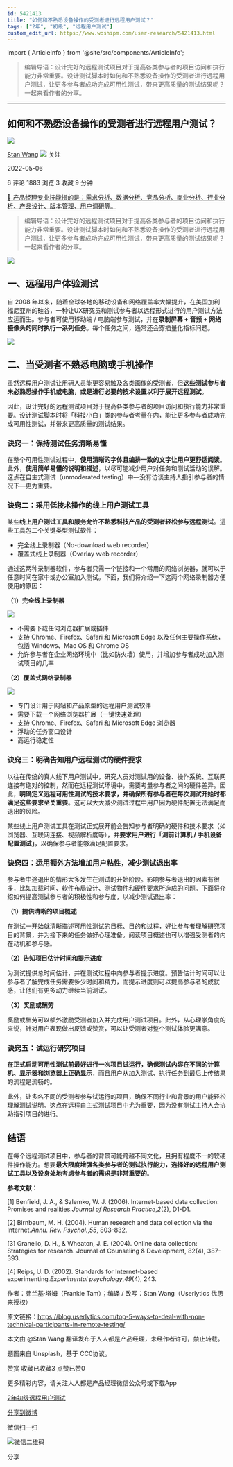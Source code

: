 ```yaml
---
id: 5421413
title: "如何和不熟悉设备操作的受测者进行远程用户测试？"
tags: ["2年", "初级", "远程用户测试"]
custom_edit_url: https://www.woshipm.com/user-research/5421413.html
---
```

import { ArticleInfo } from '@site/src/components/ArticleInfo';

<ArticleInfo
    author="Stan Wang"
    authorLink="https://www.woshipm.com/u/1312569"
    published="2022-05-06"
    views={1883}
    comments={6}
    collects={3}
/>

> 编辑导语：设计完好的远程测试项目对于提高各类参与者的项目访问和执行能力非常重要。设计测试脚本时如何和不熟悉设备操作的受测者进行远程用户测试，让更多参与者成功完成可用性测试，带来更高质量的测试结果呢？一起来看作者的分享。

---

## 如何和不熟悉设备操作的受测者进行远程用户测试？

[![](https://image.woshipm.com/wp-files/2021/08/lmSOJKFddaX9YXpi7QoG.jpg!/both/72x72)](https://www.woshipm.com/u/1312569)

[Stan Wang](https://www.woshipm.com/u/1312569) ![](https://static.woshipm.com/tag/1101_1@2x.png) 关注

2022-05-06

6 评论 1883 浏览 3 收藏 9 分钟

[🔗 产品经理专业技能指的是：需求分析、数据分析、竞品分析、商业分析、行业分析、产品设计、版本管理、用户调研等。](https://ke.qidianla.com/courses/90pm)

> 编辑导语：设计完好的远程测试项目对于提高各类参与者的项目访问和执行能力非常重要。设计测试脚本时如何和不熟悉设备操作的受测者进行远程用户测试，让更多参与者成功完成可用性测试，带来更高质量的测试结果呢？一起来看作者的分享。

![](https://image.yunyingpai.com/wp/2022/05/DKIBMxr450aVaPRScUSP.png)

## 一、远程用户体验测试

自 2008 年以来，随着全球各地的移动设备和网络覆盖率大幅提升，在美国加利福尼亚州的硅谷，一种让UX研究员和测试参与者以远程形式进行的用户测试方法应运而生。参与者可使用移动端 / 电脑端参与测试，并在**录制屏幕 + 音频 + 网络摄像头的同时执行一系列任务**。每个任务之间，通常还会穿插量化指标问题。

![](https://image.yunyingpai.com/wp/2022/05/jikCE9b5x2g8IQcfmSgp.png)

## 二、当受测者不熟悉电脑或手机操作

虽然远程用户测试让用研人员能更容易触及各类画像的受测者，但**这些测试参与者未必熟悉操作手机或电脑，或是进行必要的技术设置以利于展开远程测试**。

因此，设计完好的远程测试项目对于提高各类参与者的项目访问和执行能力非常重要。设计测试脚本时将「科技小白」类的参与者考量在内，能让更多参与者成功完成可用性测试，并带来更高质量的测试结果。

### 诀窍一：保持测试任务清晰易懂

在整个可用性测试过程中，**使用清晰的字体且编排一致的文字让用户更舒适阅读**。此外，**使用简单易懂的说明和描述**，以尽可能减少用户对任务和测试活动的误解。这点在自主式测试（unmoderated testing）中—没有访谈主持人指引参与者的情况下—更为重要。

### 诀窍二：采用低技术操作的线上用户测试工具

某些**线上用户测试工具和服务允许不熟悉科技产品的受测者轻松参与远程测试**。這些工具包二个关键类型测试软件：

*   完全线上录制器（No-download ｗeb recorder）
*   覆盖式线上录制器（Overlay ｗeb recorder）

通过这两种录制器软件，参与者只需一个链接和一个常用的网络浏览器，就可以于任意时间在家中或办公室加入测试。下面，我们将介绍一下这两个网络录制器方便使用的原因：

**（1）完全线上录制器**

**![](https://image.yunyingpai.com/wp/2022/05/soxsYjIjNKtg50gez916.png)**

*   不需要下载任何浏览器扩展或插件
*   支持 Chrome、Firefox、Safari 和 Microsoft Edge 以及任何主要操作系统，包括 Windows、Mac OS 和 Chrome OS
*   允许参与者在企业网络环境中（比如防火墙）使用，并增加参与者成功加入测试项目的几率

**（2）覆盖式网络录制器**

![](https://image.yunyingpai.com/wp/2022/05/YyONTlrVVFEVEjMmZ1hA.png)

*   专门设计用于网站和产品原型的远程用户测试软件
*   需要下载一个网络浏览器扩展（一键快速处理）
*   支持 Chrome、Firefox、Safari 和 Microsoft Edge 浏览器
*   浮动的任务窗口设计
*   高运行稳定性

### 诀窍三：明确告知用户远程测试的硬件要求

以往在传统的真人线下用户测试中，研究人员对测试用的设备、操作系统、互联网连接有绝对的控制，然而在远程测试环境中，需要考量参与者之间的硬件差异。因此，**明确定义远程可用性测试的技术要求，并确保所有参与者在每次测试开始时都满足这些要求至关重要**。这可以大大减少测试过程中用户因为硬件配置无法满足而退出的风险。

某些线上用户测试工具在测试正式展开前会告知参与者明确的硬件和技术要求（如浏览器、互联网连接、视频解析度等），并**要求用户进行「测前计算机 / 手机设备配置测试」**，以确保参与者能够满足配置要求。

### 诀窍四：运用额外方法增加用户粘性，减少测试退出率

参与者中途退出的情形大多发生在测试的开始阶段。影响参与者退出的因素有很多，比如加载时间、软件布局设计、测试物件和硬件要求所造成的问题。下面将介绍如何提高测试参与者的积极性和参与度，以减少测试退出率：

**（1）提供清晰的项目概述**

在测试一开始就清晰描述可用性测试的目标、目的和过程，好让参与者理解研究项目的背景，并为接下来的任务做好心理准备。阅读项目概述也可以增强受测者的内在动机和参与感。

**（2）告知项目估计时间和提示进度**

为测试提供总时间估计，并在测试过程中向参与者提示进度。预告估计时间可以让参与者了解完成任务需要多少时间和精力，而提示进度则可以提高参与者的成就感，让他们有更多动力继续当前测试。

**（3）奖励或酬劳**

奖励或酬劳可以额外激励受测者加入并完成用户测试项目。此外，从心理学角度的来说，针对用户表现做出反馈或赞赏，可以让受测者对整个测试体验更满意。

### 诀窍五：试运行研究项目

**在正式启动可用性测试前最好进行一次项目试运行，确保测试内容在不同的计算机、显示器和浏览器上正确显示**，而且用户从加入测试、执行任务到最后上传结果的流程是流畅的。

此外，让多名不同的受测者参与试运行的项目，确保不同行业和背景的用户能轻松理解测试说明。这点在远程自主式测试项目中尤为重要，因为没有测试主持人会协助指引项目的进行。

## 结语

在每个远程测试项目中，参与者的背景可能跨越不同文化，且拥有程度不一的软硬件操作能力。想要**最大限度增强各类参与者的测试执行能力，选择好的远程用户测试工具以及设身处地考虑参与者的需求是非常重要的**。

**参考文献：**

\[1\] Benfield, J. A., & Szlemko, W. J. (2006). Internet-based data collection: Promises and realities._Journal of Research Practice_,_2_(2), D1-D1.

\[2\] Birnbaum, M. H. (2004). Human research and data collection via the Internet._Annu. Rev. Psychol._,_55_, 803-832.

\[3\] Granello, D. H., & Wheaton, J. E. (2004). Online data collection: Strategies for research. Journal of Counseling & Development, 82(4), 387-393.

\[4\] Reips, U. D. (2002). Standards for Internet-based experimenting._Experimental psychology_,_49_(4), 243.

作者：弗兰基·塔姆（Frankie Tam）；编译 / 改写：Stan Wang（Userlytics 优思来授权）

原文链接：https://blog.userlytics.com/top-5-ways-to-deal-with-non-technical-participants-in-remote-testing/

本文由 @Stan Wang 翻译发布于人人都是产品经理，未经作者许可，禁止转载。

题图来自 Unsplash，基于 CC0协议。

赞赏 收藏已收藏3 点赞已赞0

更多精彩内容，请关注人人都是产品经理微信公众号或下载App

[2年](https://www.woshipm.com/tag/2%e5%b9%b4)[初级](https://www.woshipm.com/tag/%e5%88%9d%e7%ba%a7)[远程用户测试](https://www.woshipm.com/tag/%e8%bf%9c%e7%a8%8b%e7%94%a8%e6%88%b7%e6%b5%8b%e8%af%95)

[分享到微博](https://service.weibo.com/share/share.php?appkey=2775287854&title=如何和不熟悉设备操作的受测者进行远程用户测试？&url=https://www.woshipm.com/user-research/5421413.html&pic=https://image.yunyingpai.com/wp/2022/05/DKIBMxr450aVaPRScUSP.png)

微信扫一扫

![微信二维码](https://api.pwmqr.com/qrcode/create/?url=https://www.woshipm.com/user-research/5421413.html)

分享